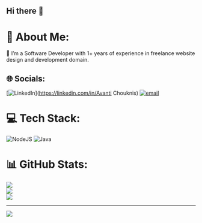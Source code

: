 ## Hi there 👋

# 💫 About Me:
🔭 I’m a Software Developer with 1+ years of experience in freelance website design and development domain.<br>


## 🌐 Socials:
[![LinkedIn](https://img.shields.io/badge/LinkedIn-%230077B5.svg?logo=linkedin&logoColor=white)](https://linkedin.com/in/Avanti Chouknis) [![email](https://img.shields.io/badge/Email-D14836?logo=gmail&logoColor=white)](mailto:avantichouknis.work@gmail.com) 

# 💻 Tech Stack:
![NodeJS](https://img.shields.io/badge/node.js-6DA55F?style=for-the-badge&logo=node.js&logoColor=white) ![Java](https://img.shields.io/badge/java-%23ED8B00.svg?style=for-the-badge&logo=openjdk&logoColor=white)
# 📊 GitHub Stats:
![](https://github-readme-stats.vercel.app/api?username=AvantiChouknis29&theme=dark&hide_border=false&include_all_commits=false&count_private=false)<br/>
![](https://nirzak-streak-stats.vercel.app/?user=AvantiChouknis29&theme=dark&hide_border=false)<br/>
![](https://github-readme-stats.vercel.app/api/top-langs/?username=AvantiChouknis29&theme=dark&hide_border=false&include_all_commits=false&count_private=false&layout=compact)

---
[![](https://visitcount.itsvg.in/api?id=AvantiChouknis29&icon=0&color=0)](https://visitcount.itsvg.in)

<!-- Proudly created with GPRM ( https://gprm.itsvg.in ) -->
